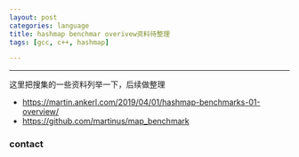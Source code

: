 ```yaml
---
layout: post
categories: language
title: hashmap benchmar overivew资料待整理
tags: [gcc, c++, hashmap]

---
```


  

---

这里把搜集的一些资料列举一下，后续做整理



- <https://martin.ankerl.com/2019/04/01/hashmap-benchmarks-01-overview/>
- <https://github.com/martinus/map_benchmark>

### contact

